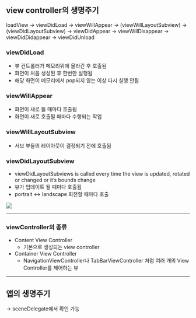 ## view controller의 생명주기
loadView -> viewDidLoad -> viewWillAppear -> (viewWillLayoutSubview) -> (viewDidLayoutSubview) -> viewDidAppear ->
viewWillDisappear -> viewDidDidappear -> viewDidUnload 

### viewDidLoad
- 뷰 컨트롤러가 메모리위에 올라간 후 호출됨 
- 화면이 처음 생성된 후 한번만 실행됨 
- 해당 화면이 메모리에서 pop되지 않는 이상 다시 실행 안됨
  
### viewWillAppear 
- 화면이 새로 뜰 때마다 호출됨
- 화면이 새로 호출될 때마다 수행되는 작업

### viewWillLayoutSubview
- 서브 뷰들의 레이아웃이 결정되기 전에 호출됨
 
### viewDidLayoutSubview
- viewDidLayoutSubviews is called every time the view is updated, rotated or changed or it’s bounds change
- 뷰가 업데이트 될 때마다 호출됨 
- portrait <-> landscape 회전할 때마다 호출

![](https://www.appcoda.com/wp-content/uploads/2018/06/viewcontroller-lifecycle-2.jpg)



--------
### viewController의 종류 
- Content View Controller
  - 기본으로 생성되는 view controller
- Container View Controller 
  - NavigationViewController나  TabBarViewController 처럼 여러 개의 View Controller를 제어하는 뷰 
 
------
## 앱의 생명주기 
-> sceneDelegate에서 확인 가능
